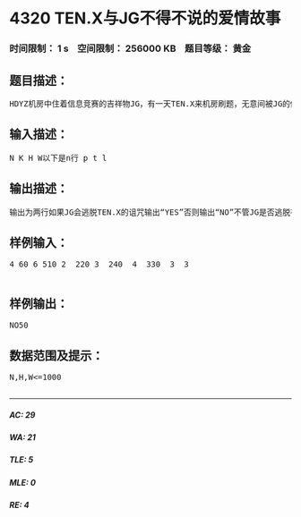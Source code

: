 # 4320 TEN.X与JG不得不说的爱情故事   
### 时间限制： 1 s&nbsp;&nbsp;&nbsp;&nbsp;空间限制： 256000 KB&nbsp;&nbsp;&nbsp;&nbsp;题目等级： 黄金  
## 题目描述：  

<pre>
HDYZ机房中住着信息竞赛的吉祥物JG，有一天TEN.X来机房刷题，无意间被JG的侧脸感动，于是TEN.X开始了泡JG的究极之旅。。。。。JG表示TEN.X真的很烦，终于有一天，JG在TEN.X抚摸完自己光滑的侧脸后，被TEN.X的一句：“做我的男宠吧。”激怒。终于拿出了自己的必杀技——狗带。已知JG有N个狗带，每个狗带有一个伤害值p,将会花费时间t，以及力气l。JG的力量值为W，在H秒后TEN.X会反应过来,TEN.X的血量为K,并对JG施展神技——TEN.X的诅咒，将会使JG瞬间转移到TEN.X的胯下。JG不想被TEN.X压，于是他找到了对此颇有经验的你来告诉他是否会被TEN.X压到床上，好提前准备必需用品。
</pre>
  
  
## 输入描述：  

<pre>
N K H W以下是n行 p t l 
</pre>
  
  
## 输出描述：  

<pre>
输出为两行如果JG会逃脱TEN.X的诅咒输出“YES”否则输出“NO”不管JG是否逃脱在下一行输出JG所能造成的最大伤害
</pre>
  
  
## 样例输入：  

<pre>
4 60 6 510 2  220 3  240  4  330  3  3  

</pre>
  
  
## 样例输出：  

<pre>
NO50
</pre>
  
  
## 数据范围及提示：  

<pre>
N,H,W<=1000  

</pre>
  
  
***  

##### AC: 29  
##### WA: 21  
##### TLE: 5  
##### MLE: 0  
##### RE: 4  
